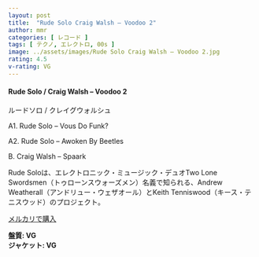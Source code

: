 ```yaml
---
layout: post
title:  "Rude Solo Craig Walsh – Voodoo 2"
author: mmr
categories: [ レコード ]
tags: [ テクノ, エレクトロ, 00s ]
image: ../assets/images/Rude Solo Craig Walsh – Voodoo 2.jpg
rating: 4.5
v-rating: VG
---
```


#### Rude Solo / Craig Walsh – Voodoo 2

ルードソロ /  クレイグウォルシュ

A1. Rude Solo – Vous Do Funk?

A2. Rude Solo – Awoken By Beetles

B.  Craig Walsh – Spaark

Rude Soloは、エレクトロニック・ミュージック・デュオTwo Lone Swordsmen（トゥローンスウォーズメン）名義で知られる、Andrew Weatherall（アンドリュー・ウェザオール）とKeith Tenniswood（キース・テニスウッド）のプロジェクト。

[メルカリで購入](https://jp.mercari.com/item/m24524316857?afid=6142608987)

<div class="mt-4 mb-4 d-flex align-items-center">
<strong class="mr-1">盤質: VG</strong>
</div>
<div class="mt-4 mb-4 d-flex align-items-center">
<strong class="mr-1">ジャケット: VG</strong>
</div>
